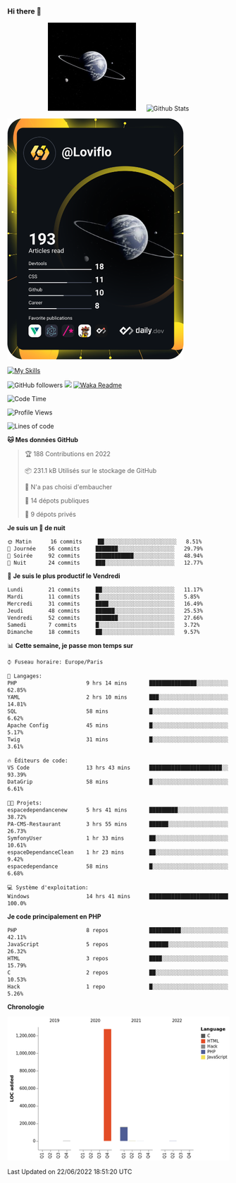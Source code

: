 ### Hi there 👋

<p align="center">
  <img src="https://github.com/Loviflo/Loviflo/blob/main/img/portrait.jpg" alt="Loviflo" height="200" style="margin-right: 20px"/>
  <img src="https://github-readme-stats.vercel.app/api?username=Loviflo&show_icons=true&theme=graywhite" alt="Github Stats" />
</p>

<a href="https://app.daily.dev/loviflo"><img src="https://github.com/loviflo/loviflo/blob/main/devcard.svg" width="400" alt="Loviflo's Dev Card"/></a>


[![My Skills](https://skillicons.dev/icons?i=php,laravel,symfony,mysql,js,ts,html,css,sass,angular,docker,webpack,vscode,figma,git,github,gitlab)](https://skillicons.dev)


![GitHub followers](https://img.shields.io/github/followers/Loviflo?label=Follow&style=social)
![](https://visitor-badge.glitch.me/badge?page_id=Loviflo.Loviflo)
[![Waka Readme](https://github.com/Loviflo/Loviflo/actions/workflows/update-stats.yml/badge.svg)](https://github.com/Loviflo/Loviflo/actions/workflows/update-stats.yml)

<!--START_SECTION:waka-->
![Code Time](http://img.shields.io/badge/Code%20Time-0%20secs-blue)

![Profile Views](http://img.shields.io/badge/Vues%20du%20profil-0-blue)

![Lines of code](https://img.shields.io/badge/Depuis%20Hello%20World%2C%20j%27ai%20%C3%A9crit-1%20Million%20Lignes%20de%20code-blue)

**🐱 Mes données GitHub** 

> 🏆 188 Contributions en 2022
 > 
> 📦 231.1 kB Utilisés sur le stockage de GitHub 
 > 
> 🚫 N'a pas choisi d'embaucher
 > 
> 📜 14 dépots publiques 
 > 
> 🔑 9 dépots privés  
 > 
**Je suis un 🦉 de nuit** 

```text
🌞 Matin      16 commits     ██░░░░░░░░░░░░░░░░░░░░░░░   8.51% 
🌆 Journée    56 commits     ███████░░░░░░░░░░░░░░░░░░   29.79% 
🌃 Soirée     92 commits     ████████████░░░░░░░░░░░░░   48.94% 
🌙 Nuit       24 commits     ███░░░░░░░░░░░░░░░░░░░░░░   12.77%

```
📅 **Je suis le plus productif le Vendredi** 

```text
Lundi        21 commits     ██░░░░░░░░░░░░░░░░░░░░░░░   11.17% 
Mardi        11 commits     █░░░░░░░░░░░░░░░░░░░░░░░░   5.85% 
Mercredi     31 commits     ████░░░░░░░░░░░░░░░░░░░░░   16.49% 
Jeudi        48 commits     ██████░░░░░░░░░░░░░░░░░░░   25.53% 
Vendredi     52 commits     ███████░░░░░░░░░░░░░░░░░░   27.66% 
Samedi       7 commits      █░░░░░░░░░░░░░░░░░░░░░░░░   3.72% 
Dimanche     18 commits     ██░░░░░░░░░░░░░░░░░░░░░░░   9.57%

```


📊 **Cette semaine, je passe mon temps sur** 

```text
⌚︎ Fuseau horaire: Europe/Paris

💬 Langages: 
PHP                      9 hrs 14 mins       ███████████████░░░░░░░░░░   62.85% 
YAML                     2 hrs 10 mins       ███░░░░░░░░░░░░░░░░░░░░░░   14.81% 
SQL                      58 mins             █░░░░░░░░░░░░░░░░░░░░░░░░   6.62% 
Apache Config            45 mins             █░░░░░░░░░░░░░░░░░░░░░░░░   5.17% 
Twig                     31 mins             █░░░░░░░░░░░░░░░░░░░░░░░░   3.61%

🔥 Éditeurs de code: 
VS Code                  13 hrs 43 mins      ███████████████████████░░   93.39% 
DataGrip                 58 mins             █░░░░░░░░░░░░░░░░░░░░░░░░   6.61%

🐱‍💻 Projets: 
espacedependancenew      5 hrs 41 mins       █████████░░░░░░░░░░░░░░░░   38.72% 
PA-CMS-Restaurant        3 hrs 55 mins       ██████░░░░░░░░░░░░░░░░░░░   26.73% 
SymfonyUser              1 hr 33 mins        ██░░░░░░░░░░░░░░░░░░░░░░░   10.61% 
espaceDependanceClean    1 hr 23 mins        ██░░░░░░░░░░░░░░░░░░░░░░░   9.42% 
espacedependance         58 mins             █░░░░░░░░░░░░░░░░░░░░░░░░   6.68%

💻 Système d'exploitation: 
Windows                  14 hrs 41 mins      █████████████████████████   100.0%

```

**Je code principalement en PHP** 

```text
PHP                      8 repos             ██████████░░░░░░░░░░░░░░░   42.11% 
JavaScript               5 repos             ██████░░░░░░░░░░░░░░░░░░░   26.32% 
HTML                     3 repos             ████░░░░░░░░░░░░░░░░░░░░░   15.79% 
C                        2 repos             ██░░░░░░░░░░░░░░░░░░░░░░░   10.53% 
Hack                     1 repo              █░░░░░░░░░░░░░░░░░░░░░░░░   5.26%

```


**Chronologie**

![Chart not found](https://raw.githubusercontent.com/Loviflo/Loviflo/main/charts/bar_graph.png) 


 Last Updated on 22/06/2022 18:51:20 UTC
<!--END_SECTION:waka-->
